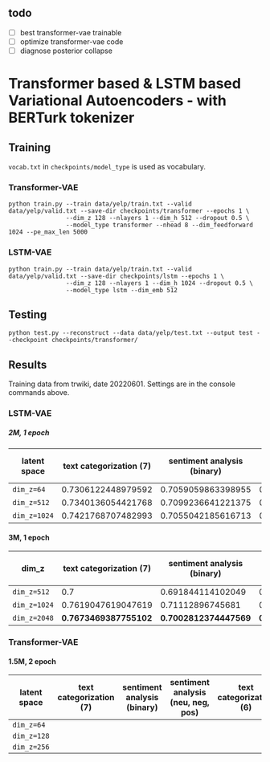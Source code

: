 ## todo
- [ ] best transformer-vae trainable
- [ ] optimize transformer-vae code
- [ ] diagnose posterior collapse

# Transformer based & LSTM based Variational Autoencoders - with BERTurk tokenizer
## Training
`vocab.txt` in `checkpoints/model_type` is used as vocabulary.
### Transformer-VAE
```console
python train.py --train data/yelp/train.txt --valid data/yelp/valid.txt --save-dir checkpoints/transformer --epochs 1 \  
                --dim_z 128 --nlayers 1 --dim_h 512 --dropout 0.5 \  
                --model_type transformer --nhead 8 --dim_feedforward 1024 --pe_max_len 5000
```

### LSTM-VAE
```console
python train.py --train data/yelp/train.txt --valid data/yelp/valid.txt --save-dir checkpoints/lstm --epochs 1 \  
                --dim_z 128 --nlayers 1 --dim_h 1024 --dropout 0.5 \  
                --model_type lstm --dim_emb 512 
```

## Testing
```console
python test.py --reconstruct --data data/yelp/test.txt --output test --checkpoint checkpoints/transformer/
```
## Results
Training data from trwiki, date 20220601. Settings are in the console commands above.

### LSTM-VAE
##### 2M, 1 epoch
| latent space | text categorization (7) | sentiment analysis (binary) | sentiment analysis (neu, neg, pos) | text categorization (6)
| ------------- | ------------- | ------------- | ------------- | ------------- |
| `dim_z=64` | 0.7306122448979592 | 0.7059059863398955 | 0.8759999999999999 | 0.714 |
| `dim_z=512` | 0.7340136054421768 | 0.7099236641221375 | 0.87 | 0.737 |
| `dim_z=1024` | 0.7421768707482993 | 0.7055042185616713 | 0.872 | 0.756 |
#### 3M, 1 epoch
| dim_z | text categorization (7) | sentiment analysis (binary) | sentiment analysis (neu, neg, pos) | text categorization (6)
| ------------- | ------------- | ------------- | ------------- | ------------- |
| `dim_z=512` | 0.7 | 0.691844114102049 | 0.8653333333333333 | 0.69 |
| `dim_z=1024` | 0.7619047619047619 | 0.71112896745681 | 0.882 | 0.779 |
| `dim_z=2048` | **0.7673469387755102** | **0.7002812374447569** | **0.8833333333333333** | **0.786** |

### Transformer-VAE
#### 1.5M, 2 epoch
| latent space | text categorization (7) | sentiment analysis (binary) | sentiment analysis (neu, neg, pos) | text categorization (6)
| ------------- | ------------- | ------------- | ------------- | ------------- |
| `dim_z=64` |  |  |  |  |
| `dim_z=128` |  |  |  |  |
| `dim_z=256` |  |  |  |  |

